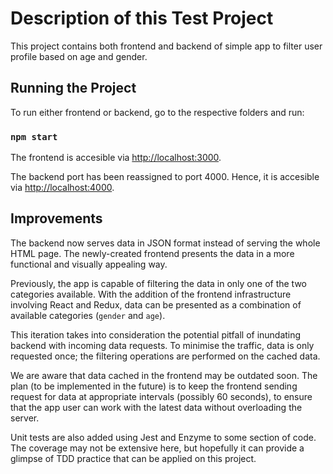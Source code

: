 # Description of this Test Project

This project contains both frontend and backend of simple app to filter user profile based on age and gender.

## Running the Project

To run either frontend or backend, go to the respective folders and run:

### `npm start`

The frontend is accesible via [http://localhost:3000](http://localhost:3000).

The backend port has been reassigned to port 4000. Hence, it is accesible via [http://localhost:4000](http://localhost:4000).

## Improvements

The backend now serves data in JSON format instead of serving the whole HTML page. The newly-created frontend presents the data in a more functional and visually appealing way.

Previously, the app is capable of filtering the data in only one of the two categories available. With the addition of the frontend infrastructure involving React and Redux, data can be presented as a combination of available categories (`gender` and `age`).

This iteration takes into consideration the potential pitfall of inundating backend with incoming data requests. To minimise the traffic, data is only requested once; the filtering operations are performed on the cached data.

We are aware that data cached in the frontend may be outdated soon. The plan (to be implemented in the future) is to keep the frontend sending request for data at appropriate intervals (possibly 60 seconds), to ensure that the app user can work with the latest data without overloading the server.

Unit tests are also added using Jest and Enzyme to some section of code. The coverage may not be extensive here, but hopefully it can provide a glimpse of TDD practice that can be applied on this project.